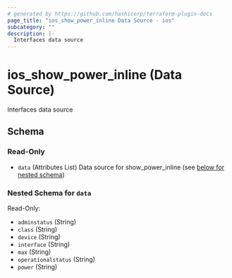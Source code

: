 ```yaml
---
# generated by https://github.com/hashicorp/terraform-plugin-docs
page_title: "ios_show_power_inline Data Source - ios"
subcategory: ""
description: |-
  Interfaces data source
---
```


# ios_show_power_inline (Data Source)

Interfaces data source



<!-- schema generated by tfplugindocs -->
## Schema

### Read-Only

- `data` (Attributes List) Data source for show_power_inline (see [below for nested schema](#nestedatt--data))

<a id="nestedatt--data"></a>
### Nested Schema for `data`

Read-Only:

- `adminstatus` (String)
- `class` (String)
- `device` (String)
- `interface` (String)
- `max` (String)
- `operationalstatus` (String)
- `power` (String)
